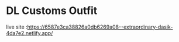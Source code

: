 # DL Customs Outfit
live site :https://6587e3ca38826a0db6269a08--extraordinary-dasik-4da7e2.netlify.app/
